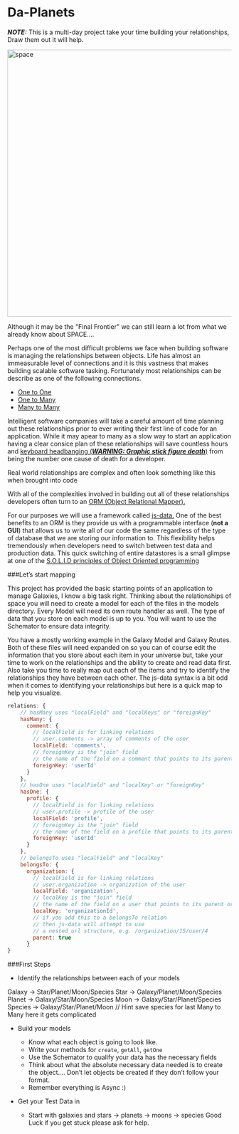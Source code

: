 Da-Planets
==========

***NOTE:*** This is a multi-day project take your time building your relationships, Draw them out it will help. 

<img src="http://i.imgur.com/cH6Jk.jpg" alt="space" width="600">

Although it may be the "Final Frontier" we can still learn a lot from what we already know about SPACE....

Perhaps one of the most difficult problems we face when building software is managing the relationships between objects. Life has almost an immeasurable level of connections and it is this vastness that makes building scalable software tasking. Fortunately most relationships can be describe as one of the following connections. 

- <a href=”https://en.wikipedia.org/wiki/One-to-one_(data_model)” target=”_blank”>One to One</a>
- <a href=”https://en.wikipedia.org/wiki/One-to-many_(data_model)” target=”_blank”>One to Many</a>
- <a href=”https://en.wikipedia.org/wiki/Many-to-many_(data_model)” target=”_blank”>Many to Many</a>

Intelligent software companies will take a careful amount of time planning out these relationships prior to ever writing their first line of code for an application. While it may apear to many as a slow way to start an application having a clear consice plan of these relationships will save countless hours and <a href="http://rs674.pbsrc.com/albums/vv101/reeenda/writing_process.gif~c200" target="_blank">keyboard headbanging (***WARNING: Graphic stick figure death***)</a> from being the number one cause of death for a developer. 

Real world relationships are complex and often look something like <a src=”http://boycottnovell.com/wp-content/uploads/2010/02/software-map-with-arrows.png” title="relationship-hell" target="_blank">this</a> when brought into code

With all of the complexities involved in building out all of these relationships developers often turn to an <a href=”https://en.wikipedia.org/wiki/Object-relational_mapping” target=”_blank”>ORM (Object Relational Mapper).</a>

For our purposes we will use a framework called <a href=”http://www.js-data.io/” target=”_blank”>js-data.</a> One of the best benefits to an ORM is they provide us with a programmable interface (**not a GUI**) that allows us to write all of our code the same regardless of the type of database that we are storing our information to. This flexibility helps tremendously when developers need to switch between test data and production data.  This quick switching of entire datastores is a small glimpse at one of the <a href=”https://scotch.io/bar-talk/s-o-l-i-d-the-first-five-principles-of-object-oriented-design#dependency-inversion-principle” target=”_blank”>S.O.L.I.D principles of Object Oriented programming</a>

###Let’s start mapping

This project has provided the basic starting points of an application to manage Galaxies, I know a big task right. Thinking about the relationships of space you will need to create a model for each of the files in the models directory. Every Model will need its own route handler as well. The type of data that you store on each model is up to you. You will want to use the Schemator to ensure data integrity.

You have a mostly working example in the Galaxy Model and Galaxy Routes. Both of these files will need expanded on so you can of course edit the information that you store about each item in your universe but, take your time to work on the relationships and the ability to create and read data first. Also take you time to really map out each of the items and try to identify the relationships they have between each other. The js-data syntax is a bit odd when it comes to identifying your relationships but here is a quick map to help you visualize.

```javascript
relations: {
    // hasMany uses "localField" and "localKeys" or "foreignKey"
    hasMany: {
      comment: {
        // localField is for linking relations
        // user.comments -> array of comments of the user
        localField: 'comments',
        // foreignKey is the "join" field
        // the name of the field on a comment that points to its parent user
        foreignKey: 'userId'
      }
    },
    // hasOne uses "localField" and "localKey" or "foreignKey"
    hasOne: {
      profile: {
        // localField is for linking relations
        // user.profile -> profile of the user
        localField: 'profile',
        // foreignKey is the "join" field
        // the name of the field on a profile that points to its parent user
        foreignKey: 'userId'
      }
    },
    // belongsTo uses "localField" and "localKey"
    belongsTo: {
      organization: {
        // localField is for linking relations
        // user.organization -> organization of the user
        localField: 'organization',
        // localKey is the "join" field
        // the name of the field on a user that points to its parent organization
        localKey: 'organizationId',
        // if you add this to a belongsTo relation
        // then js-data will attempt to use
        // a nested url structure, e.g. /organization/15/user/4
        parent: true
      }
}
```

###First Steps

- Identify the relationships between each of your models

Galaxy -> Star/Planet/Moon/Species
Star -> Galaxy/Planet/Moon/Species
Planet -> Galaxy/Star/Moon/Species
Moon -> Galaxy/Star/Planet/Species
Species -> Galaxy/Star/Planet/Moon // Hint save species for last Many to Many here it gets complicated

- Build your models
	- Know what each object is going to look like.
	- Write your methods for `create`, `getAll`, `getOne`
	- Use the Schemator to qualify your data has the necessary fields
	- Think about what the absolute necessary data needed is to create the object…. Don’t let objects be created if they don’t follow your format. 
	- Remember everything is Async :)

- Get your Test Data in
	- Start with galaxies and stars -> planets -> moons -> species
Good Luck if you get stuck please ask for help.

